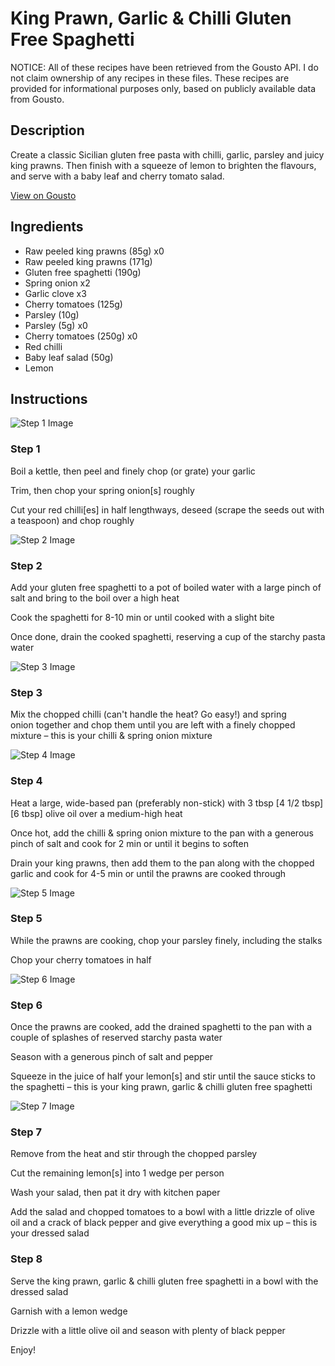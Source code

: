 # King Prawn, Garlic & Chilli Gluten Free Spaghetti

NOTICE: All of these recipes have been retrieved from the Gousto API. I do not claim ownership of any recipes in these files. These recipes are provided for informational purposes only, based on publicly available data from Gousto.

## Description

Create a classic Sicilian gluten free pasta with chilli, garlic, parsley and juicy king prawns. Then finish with a squeeze of lemon to brighten the flavours, and serve with a baby leaf and cherry tomato salad.

[View on Gousto](https://www.gousto.co.uk/recipes/cookbook/king-prawn-garlic-chilli-gluten-free-linguine)

## Ingredients

- Raw peeled king prawns (85g) x0
- Raw peeled king prawns (171g)
- Gluten free spaghetti (190g)
- Spring onion x2
- Garlic clove x3
- Cherry tomatoes (125g)
- Parsley (10g)
- Parsley (5g) x0
- Cherry tomatoes (250g) x0
- Red chilli
- Baby leaf salad (50g)
- Lemon

## Instructions

![Step 1 Image](https://production-media.gousto.co.uk/cms/recipe-step-image/step-1-1730459308315-x200.jpg)

### Step 1

Boil a kettle, then peel and finely chop (or grate) your garlic

Trim, then chop your spring onion[s] roughly

Cut your red chilli[es] in half lengthways, deseed (scrape the seeds out with a teaspoon) and chop roughly

![Step 2 Image](https://production-media.gousto.co.uk/cms/recipe-step-image/step-2-1730459313419-x200.jpg)

### Step 2

Add your gluten free spaghetti to a pot of boiled water with a large pinch of salt and bring to the boil over a high heat

Cook the spaghetti for 8-10 min or until cooked with a slight bite

Once done, drain the cooked spaghetti, reserving a cup of the starchy pasta water

![Step 3 Image](https://production-media.gousto.co.uk/cms/recipe-step-image/step-3-1730459318961-x200.jpg)

### Step 3

Mix the chopped chilli (can't handle the heat? Go easy!) and spring onion together and chop them until you are left with a finely chopped mixture – this is your chilli & spring onion mixture

![Step 4 Image](https://production-media.gousto.co.uk/cms/recipe-step-image/step-4-1730459323674-x200.jpg)

### Step 4

Heat a large, wide-based pan (preferably non-stick) with 3 tbsp <span class="text-purple">[4 1/2 tbsp] </span><span class="text-danger">[6 tbsp] </span>olive oil over a medium-high heat

Once hot, add the chilli & spring onion mixture to the pan with a generous pinch of salt and cook for 2 min or until it begins to soften

Drain your king prawns, then add them to the pan along with the chopped garlic and cook for 4-5 min or until the prawns are cooked through

![Step 5 Image](https://production-media.gousto.co.uk/cms/recipe-step-image/Step-5-1730459327932-x200.jpg)

### Step 5

While the prawns are cooking, chop your parsley finely, including the stalks

Chop your cherry tomatoes in half

![Step 6 Image](https://production-media.gousto.co.uk/cms/recipe-step-image/step-6-1730459333002-x200.jpg)

### Step 6

Once the prawns are cooked, add the drained spaghetti to the pan with a couple of splashes of reserved starchy pasta water

Season with a generous pinch of salt and pepper

Squeeze in the juice of half your lemon[s] and stir until the sauce sticks to the spaghetti – this is your king prawn, garlic & chilli gluten free spaghetti

![Step 7 Image](https://production-media.gousto.co.uk/cms/recipe-step-image/Step-7-1730459337540-x200.jpg)

### Step 7

Remove from the heat and stir through the chopped parsley

Cut the remaining lemon[s] into 1 wedge per person

Wash your salad, then pat it dry with kitchen paper

Add the salad and chopped tomatoes to a bowl with a little drizzle of olive oil and a crack of black pepper and give everything a good mix up – this is your dressed salad

### Step 8

Serve the king prawn, garlic & chilli gluten free spaghetti in a bowl with the dressed salad

Garnish with a lemon wedge

Drizzle with a little olive oil and season with plenty of black pepper

Enjoy!

